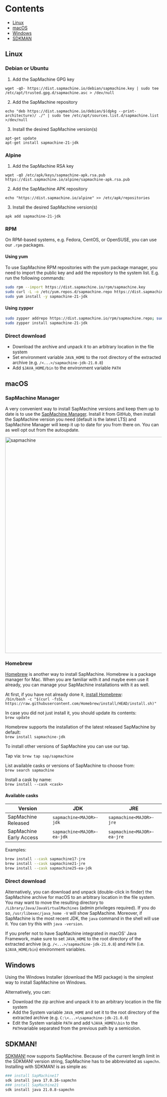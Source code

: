 # Contents
* [Linux](https://github.com/SAP/SapMachine/wiki/Installation#-linux)
* [macOS](https://github.com/SAP/SapMachine/wiki/Installation#-macos)
* [Windows](https://github.com/SAP/SapMachine/wiki/Installation#-windows)
* [SDKMAN](https://github.com/SAP/SapMachine/wiki/Installation#-sdkman)

## [](#Linux) Linux

### Debian or Ubuntu

1. Add the SapMachine GPG key

```
wget -qO- https://dist.sapmachine.io/debian/sapmachine.key | sudo tee /etc/apt/trusted.gpg.d/sapmachine.asc > /dev/null
```

2. Add the SapMachine repository

```
echo "deb https://dist.sapmachine.io/debian/$(dpkg --print-architecture)/ ./" | sudo tee /etc/apt/sources.list.d/sapmachine.list >/dev/null
```

3. Install the desired SapMachine version(s)

```
apt-get update
apt-get install sapmachine-21-jdk
```

### Alpine

1. Add the SapMachine RSA key

```
wget -qO /etc/apk/keys/sapmachine-apk.rsa.pub https://dist.sapmachine.io/alpine/sapmachine-apk.rsa.pub
```

2. Add the SapMachine APK repository

```
echo "https://dist.sapmachine.io/alpine" >> /etc/apk/repositories
```

3. Install the desired SapMachine version(s)

```
apk add sapmachine-21-jdk
```

### RPM

On RPM-based systems, e.g. Fedora, CentOS, or OpenSUSE, you can use our `.rpm` packages.

#### Using yum

To use SapMachine RPM repositories with the yum package manager, you need to import the public key and add the repository to the system list. E.g. run the following commands:

```sh
sudo rpm --import https://dist.sapmachine.io/rpm/sapmachine.key
sudo curl -L -o /etc/yum.repos.d/sapmachine.repo https://dist.sapmachine.io/rpm/sapmachine.repo
sudo yum install -y sapmachine-21-jdk
```

#### Using zypper

```sh
sudo zypper addrepo https://dist.sapmachine.io/rpm/sapmachine.repo; sudo zypper refresh
sudo zypper install sapmachine-21-jdk
```


### [](#linux-download) Direct download

* Download the archive and unpack it to an arbitrary location in the file system 
* Set environment variable `JAVA_HOME` to the root directory of the extracted archive (e.g. `/<...>/sapmachine-jdk-21.0.8`)
* Add `$JAVA_HOME/bin` to the environment variable `PATH` 

## [](#macOS) macOS

### SapMachine Manager

A very convenient way to install SapMachine versions and keep them up to date is to use the [SapMachine Manager](https://github.com/SAP/sapmachine-manager-for-macos). Install it from GitHub, then install the SapMachine version you need (default is the latest LTS) and SapMachine Manager will keep it up to date for you from there on. You can as well opt out from the autoupdate.

<img width="693" alt="sapmachine" src="https://github.com/SAP/SapMachine/assets/26298889/dcc3ee1c-becd-4aa3-9715-b71ef13a0cec">

### Homebrew

[Homebrew](https://brew.sh/) is another way to install SapMachine. Homebrew is a package manager for Mac. When you are familiar with it and maybe even use it already, you can manage your SapMachine installations with it as well.

At first, if you have not already done it, [install Homebrew](https://brew.sh/):  
`/bin/bash -c "$(curl -fsSL https://raw.githubusercontent.com/Homebrew/install/HEAD/install.sh)"`

In case you did not just install it, you should update its contents:  
`brew update`

Homebrew supports the installation of the latest released SapMachine by default:  
`brew install sapmachine-jdk`

To install other versions of SapMachine you can use our tap.

Tap via:
`brew tap sap/sapmachine`

List available casks or versions of SapMachine to choose from:  
`brew search sapmachine`

Install a cask by name:  
`brew install --cask <cask>`

#### Available casks

| Version | JDK | JRE |
|--|--|--|
| SapMachine <MAJOR>  Released | `sapmachine<MAJOR>-jdk` | `sapmachine<MAJOR>-jre` |
| SapMachine <MAJOR> Early Access | `sapmachine<MAJOR>-ea-jdk` | `sapmachine<MAJOR>-ea-jre` |

Examples:

```sh
brew install --cask sapmachine17-jre
brew install --cask sapmachine21-jre
brew install --cask sapmachine25-ea-jdk
```

### Direct download

Alternatively, you can download and unpack (double-click in finder) the SapMachine archive for macOS to an arbitrary location in the file system. You may want to move the resulting directory to `/Library/Java/JavaVirtualMachines` (admin privileges required). If you do so, `/usr/libexec/java_home -V` will show SapMachine. Moreover, if SapMachine is the most recent JDK, the `java` command in the shell will use it. You can try this with `java -version`.

If you prefer not to have SapMachine integrated in macOS' Java Framework, make sure to set `JAVA_HOME` to the root directory of the extracted archive (e.g. `/<...>/sapmachine-jdk-21.0.8`) and `PATH` (i.e. `$JAVA_HOME/bin`) environment variables.

## [](#Windows) Windows

Using the Windows Installer (download the MSI package) is the simplest way to install SapMachine on Windows.

Alternatively, you can:

* Download the zip archive and unpack it to an arbitrary location in the file system
* Add the System variable `JAVA_HOME` and set it to the root directory of the extracted archive (e.g. `C:\<...>\sapmachine-jdk-21.0.8`)
* Edit the System variable `PATH` and add `%JAVA_HOME%\bin` to the `PATH`variable separated from the previous path by a semicolon.

## [](#sdkman) SDKMAN!

[SDKMAN!](https://sdkman.io/) now supports SapMachine. Because of the current length limit in the SDKMAN! version string, SapMachine has to be abbreviated as `sapmchn`. Installing with SDKMAN! is as simple as:

```sh
### install SapMachine17
sdk install java 17.0.16-sapmchn
### install SapMachine21
sdk install java 21.0.8-sapmchn
```
